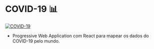 # COVID-19 :bar_chart:
[![COVID-19](https://i.imgur.com/5dkiaY2.jpg)](https://covid19-pwa.netlify.app/)
- Progressive Web Application com React para mapear os dados do COVID-19 pelo mundo.
